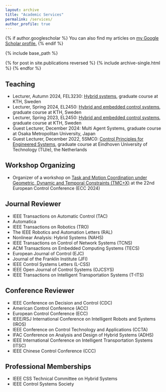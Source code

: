 ```yaml
---
layout: archive
title: "Academic Services"
permalink: /services/
author_profile: true
---
```



{% if author.googlescholar %}
  You can also find my articles on <u><a href="{{author.googlescholar}}">my Google Scholar profile</a>.</u>
{% endif %}

{% include base_path %}

{% for post in site.publications reversed %}
  {% include archive-single.html %}
{% endfor %}

## Teaching
* Lecturer, Autumn 2024, FEL3230: [Hybrid systems](https://people.kth.se/~dimos/FEL3230_HT24.htm), graduate course at KTH, Sweden 
* Lecturer, Spring 2024, EL2450: [Hybrid and embedded control systems](https://www.kth.se/student/kurser/kurs/EL2450?l=en), graduate course at KTH, Sweden  
* Lecturer, Spring 2023, EL2450: [Hybrid and embedded control systems](https://www.kth.se/student/kurser/kurs/EL2450?l=en), graduate course at KTH, Sweden  
* Guest Lecturer, December 2024: Multi Agent Systems, graduate course at Osaka Metropolitan University, Japan
* Guest Lecturer, December 2022, 5SMC0: [Control Principles for Engineered Systems](https://research.tue.nl/en/courses/control-principles-for-engineered-systems), graduate course at Eindhoven University of Technology (TU/e), the Netherlands

## Workshop Organizing
* Organizer of a workshop on [Task and Motion Coordination under Geometric, Dynamic and Temporal Constraints (TMC+X)](https://tmc-x.github.io/) at the 22nd European Control Conference (ECC 2024)


## Journal Reviewer

* IEEE Transactions on Automatic Control (TAC)
* Automatica
* IEEE Transactions on Robotics (TRO)
* The IEEE Robotics and Automation Letters (RAL)
* Nonlinear Analysis: Hybrid Systems (NAHS) 
* IEEE Transactions on Control of Network Systems (TCNS) 
* ACM Transactions on Embedded Computing Systems (TECS) 
* European Journal of Control (EJC) 
* Journal of the Franklin Institute (JFI) 
* IEEE Control Systems Letters (L-CSS) 
* IEEE Open Journal of Control Systems (OJCSYS)
* IEEE Transactions on Intelligent Transportation Systems (T-ITS)

## Conference Reviewer

* IEEE Conference on Decision and Control (CDC) 
* American Control Conference (ACC)
* European Control Conference (ECC)
* IEEE/RSJ International Conference on Intelligent Robots and Systems (IROS)
* IEEE Conference on Control Technology and Applications (CCTA)
* IFAC Conference on Analysis and Design of Hybrid Systems (ADHS)
* IEEE International Conference on Intelligent Transportation Systems (ITSC)
* IEEE Chinese Control Conference (CCC)

## Professional Memberships

* IEEE CSS Technical Committee on Hybrid Systems
* IEEE Control Systems Society
